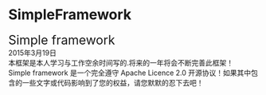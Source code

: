 # SimpleFramework<br/>
<font style="font-size:25px">Simple framework</font><br/>
2015年3月19日<br/>
本框架是本人学习与工作空余时间写的.将来的一年将会不断完善此框架！<br/>
Simple framework 是一个完全遵守 Apache Licence 2.0 开源协议！如果其中包含的一些文字或代码影响到了您的权益，请您默默的忍下去吧！
